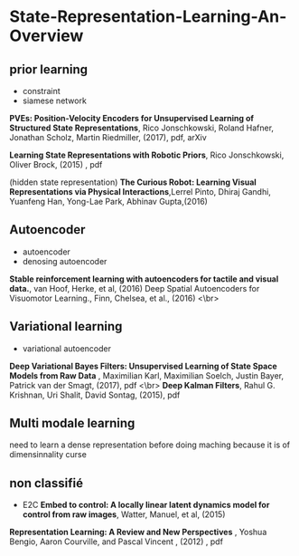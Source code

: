 # State-Representation-Learning-An-Overview


## prior learning

- constraint
- siamese network

**PVEs: Position-Velocity Encoders for Unsupervised Learning of Structured State Representations**, Rico Jonschkowski, Roland Hafner, Jonathan Scholz, Martin Riedmiller, (2017), pdf, arXiv

 **Learning State Representations with Robotic Priors**, Rico Jonschkowski, Oliver Brock, (2015) , pdf

(hidden state representation) **The Curious Robot: Learning Visual Representations via Physical Interactions**,Lerrel Pinto, Dhiraj Gandhi, Yuanfeng Han, Yong-Lae Park, Abhinav Gupta,(2016)

## Autoencoder

- autoencoder
- denosing autoencoder

**Stable reinforcement learning with autoencoders for tactile and visual data.**, van Hoof, Herke, et al, (2016)
Deep Spatial Autoencoders for Visuomotor Learning., Finn, Chelsea, et al., (2016) <\br>


## Variational learning

- variational autoencoder

**Deep Variational Bayes Filters: Unsupervised Learning of State Space Models from Raw Data** , Maximilian Karl, Maximilian Soelch, Justin Bayer, Patrick van der Smagt, (2017), pdf <\br>
**Deep Kalman Filters**, Rahul G. Krishnan, Uri Shalit, David Sontag, (2015), pdf

## Multi modale learning

need to learn a dense representation before doing maching because it is of dimensinnality curse



## non classifié
- E2C
 **Embed to control: A locally linear latent dynamics model for control from raw images**, Watter, Manuel, et al, (2015)
 
 **Representation Learning: A Review and New Perspectives** , Yoshua Bengio, Aaron Courville, and Pascal Vincent , (2012) , pdf
